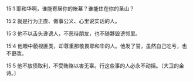 <a id="1"></a>15:1  耶和华啊，谁能寄居你的帐幕？谁能住在你的圣山？  

<a id="2"></a>15:2  就是行为正直、做事公义、心里说实话的人。  

<a id="3"></a>15:3  他不以舌头谗谤人，不恶待朋友，也不随夥毁谤邻里。  

<a id="4"></a>15:4  他眼中藐视匪类，却尊重那敬畏耶和华的人。他发了誓，虽然自己吃亏，也不更改。  

<a id="5"></a>15:5  他不放债取利，不受贿赂以害无辜。行这些事的人必永不动摇。〔大卫的金诗。〕  
